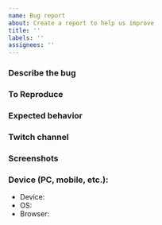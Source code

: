 ```yaml
---
name: Bug report
about: Create a report to help us improve
title: ''
labels: ''
assignees: ''
---
```


<!--
  PLEASE SEARCH BEFORE CREATING A NEW ISSUE.

  Please use the following issue template to provide information about the bug
  you are experiencing. The more information you provide, the faster your issue
  can be resolved.

  INCOMPLETE BUG REPORTS WILL BE IGNORED.
-->

### Describe the bug

<!--
  Please provide a clear and concise description of what the bug you are
  experiencing. Add any other context about the problem too.

  Type below this arrow -->

### To Reproduce

<!--
  Please provide steps to reproduce the bug, e.g.:

  1. Go to '...'
  2. Click on '....'
  3. Scroll down to '....'
  4. See error

  Type below this arrow -->

### Expected behavior

<!--
  Please provide a clear and concise description of what you expected to
  happen.

  Type below this arrow -->

### Twitch channel

<!--
  e.g. https://twitch.tv/username

  Type below this arrow -->

### Screenshots

<!--
  If applicable, add screenshots to help explain your problem.
  [e.g. Builder, Extension Configuration Screen, etc.]

  Type below this arrow -->

### Device (PC, mobile, etc.):

- Device: <!-- e.g. PC, Galaxy S22, iPhone 13 -->
- OS: <!-- e.g. Windows 11, macOS 12, Android 12, iOS 15  -->
- Browser: <!-- e.g. Chrome, Safari -->
